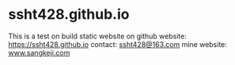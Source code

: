 # ssht428.github.io
This is a test on build static website on github
website: https://ssht428.github.io
contact: ssht428@163.com
mine website: www.sangkeji.com
